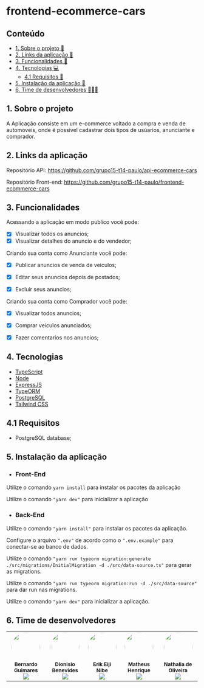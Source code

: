 # frontend-ecommerce-cars

<h2>Conteúdo</h2>

- [1. Sobre o projeto 🚗](#1-sobre-o-projeto)
- [2. Links da aplicação 🔗](#2-links-da-aplicação)
- [3. Funcionalidades 🧮](#3-funcionalidades)
- [4. Tecnologias 💻](#4-tecnologias)
  - [4.1 Requisitos 📌](#41-requisitos)
- [5. Instalação da aplicação 💽](#5-instalação-da-aplicação)
- [6. Time de desenvolvedores 👩🧑‍💻](#6-time-de-desenvolvedores)



## 1. Sobre o projeto

A Aplicação consiste em um e-commerce voltado a compra e venda de automoveis, onde é possivel cadastrar dois tipos de usúarios, anunciante e comprador.



## 2. Links da aplicação

Repositório API: https://github.com/grupo15-t14-paulo/api-ecommerce-cars

Repositório Front-end: https://github.com/grupo15-t14-paulo/frontend-ecommerce-cars



## 3. Funcionalidades

Acessando a aplicação em modo publico você pode:

- [x] Visualizar todos os anuncios;
- [x] Visualizar detalhes do anuncio e do vendedor;

Criando sua conta como Anunciante você pode:

- [x] Publicar anuncios de venda de veiculos;
- [x] Editar seus anuncios depois de postados;
- [x] Excluir seus anuncios;


Criando sua conta como Comprador você pode:

- [x] Visualizar todos anuncios;
- [x] Comprar veiculos anunciados;
- [x] Fazer comentarios nos anuncios;



## 4. Tecnologias

- <a name="typescript" href="https://www.typescriptlang.org/" target="_blank">TypeScript</a>
- <a name="nodejs" href="https://nodejs.org/en/" target="_blank">Node</a>
- <a name="expressjs" href="https://expressjs.com/" target="_blank">ExpressJS</a>
- <a name="typeorm" href="https://typeorm.io/" target="_blank">TypeORM</a>
- <a name="postgreSQL" href="https://www.postgresql.org/docs/" target="_blank">PostgreSQL</a>
- <a name="TailwindCSS" href="https://tailwindcss.com/docs/installation" target="_blank">Tailwind CSS</a>



## 4.1 Requisitos

- PostgreSQL database;



## 5. Instalação da aplicação

- <h3>Front-End</h3>

Utilize o comando `yarn install` para instalar os pacotes da aplicação

Utilize o comando `"yarn dev"` para inicializar a aplicação

- <h3>Back-End</h3>

Utilize o comando `"yarn install"` para instalar os pacotes da aplicação.

Configure o arquivo `".env"` de acordo como o `".env.example"` para conectar-se ao banco de dados.

Utilize o comando `"yarn run typeorm migration:generate ./src/migrations/InitialMigration -d ./src/data-source.ts"` para gerar as migrations.

Utilize o comando `"yarn run typeorm migration:run -d ./src/data-source"` para dar run nas migrations.

Utilize o comando `"yarn dev"` para inicializar a aplicação.



## 6. Time de desenvolvedores

<table>
  <tr>
  <td align="center"><a href="https://github.com/megaurso" title="GitHub"><img style="border-radius: 50%;" src="https://avatars.githubusercontent.com/u/110126139?v=4" width="75px;" alt=""/><br /><sub><b>Bernardo Guimares</b></sub></a><br /><a href="https://www.linkedin.com/in/bernardo-guimaraes/" title="Linkedin"><img src="https://img.shields.io/badge/LinkedIn-%230077B5.svg?&style=flat-square&logo=linkedin&logoColor=white"></a></td>
  <td align="center"><a href="https://github.com/dbnvides" title="GitHub"><img style="border-radius: 50%;" src="https://avatars.githubusercontent.com/u/39993447?v=4" width="75px;" alt=""/><br /><sub><b>Dionisio Benevides</b></sub></a><br /><a href="https://www.linkedin.com/in/dionisiosantos//" title="Linkedin"><img src="https://img.shields.io/badge/LinkedIn-%230077B5.svg?&style=flat-square&logo=linkedin&logoColor=white"></a></td>
  <td align="center"><a href="https://github.com/ErikNibe" title="GitHub"><img style="border-radius: 50%;" src="https://avatars.githubusercontent.com/u/110181262?v=4" width="75px;" alt=""/><br /><sub><b>Erik Eiji Nibe</b></sub></a><br /><a href="https://www.linkedin.com/in/érik-nibe-259850210/" title="Linkedin"><img src="https://img.shields.io/badge/LinkedIn-%230077B5.svg?&style=flat-square&logo=linkedin&logoColor=white"></a></td>
  <td align="center"><a href="https://github.com/matheushgrohs" title="GitHub"><img style="border-radius: 50%;" src="https://avatars.githubusercontent.com/u/105793058?s=400&u=dff728e733aad52c14ed955d417bb9bb6f276ce7&v=4" width="75px;" alt=""/><br /><sub><b>Matheus Henrique</b></sub></a><br /><a href="https://www.linkedin.com/in/matheushgrohs/" title="Linkedin"><img src="https://img.shields.io/badge/LinkedIn-%230077B5.svg?&style=flat-square&logo=linkedin&logoColor=white"></a></td>
  <td align="center"><a href="https://github.com/NathMedeiros" title="GitHub"><img style="border-radius: 50%;" src="https://avatars.githubusercontent.com/u/110193923?v=4" width="75px;" alt=""/><br /><sub><b>Nathalia de Oliveira</b></sub></a><br /><a href="https://www.linkedin.com/in/nathalia-de-oliveira-medeiros/" title="Linkedin"><img src="https://img.shields.io/badge/LinkedIn-%230077B5.svg?&style=flat-square&logo=linkedin&logoColor=white"></a></td>
  </tr>
</table>

